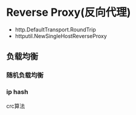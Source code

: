 # Reverse Proxy(反向代理)

- http.DefaultTransport.RoundTrip
- httputil.NewSingleHostReverseProxy

## 负载均衡

### 随机负载均衡

### ip hash
crc算法
### 